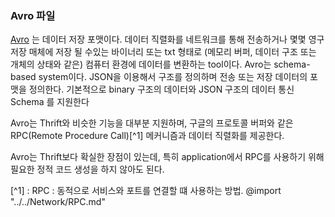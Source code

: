 ### Avro 파일

[Avro](http://www-01.ibm.com/software/data/infosphere/hadoop/avro/) 는 데이터 저장 포맷이다.
데이터 직렬화를 네트워크를 통해 전송하거나 몇몇 영구 저장 매체에 저장 될 수있는 바이너리 또는 txt 형태로 (메모리 버퍼, 데이터 구조 또는 개체의 상태와 같은) 컴퓨터 환경에 데이터를 변환하는 tool이다.
Avro는 schema-based system이다.
JSON을 이용해서 구조를 정의하며
전송 또는 저장 데이터의 포맷을 정의한다.
기본적으로 binary 구조의 데이터와 JSON 구조의 데이터 통신 Schema 를 지원한다

Avro는 Thrift와 비슷한 기능을 대부분 지원하며, 구글의 프로토콜 버퍼와 같은 RPC(Remote Procedure Call)[^1] 메커니즘과 데이터 직렬화를 제공한다.

Avro는 Thrift보다 확실한 장점이 있는데, 특히 application에서 RPC를 사용하기 위해 필요한 정적 코드 생성을 하지 않아도 된다.

[^1] : RPC : 동적으로 서비스와 포트를 연결할 떄 사용하는 방법.
@import "../../Network/RPC.md"
